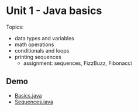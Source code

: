 # Unit 1 - Java basics

Topics:

- data types and variables
- math operations
- conditionals and loops
- printing sequences
    - assignment: sequences, FizzBuzz, Fibonacci


## Demo

- <a href="../unit1_demo/Basics.java">Basics.java</a>
- <a href="../unit1_demo/Sequences.java">Sequences.java</a>

